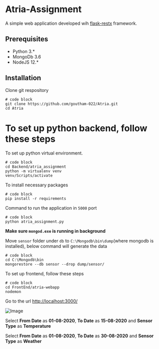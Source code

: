 # Atria-Assignment

A simple web application developed wih [flask-restx](https://github.com/python-restx/flask-restx) framework.

## Prerequisites

* Python 3.*
* MongoDb 3.6
* NodeJS 12.*

## Installation

Clone git respository

```
# code block
git clone https://github.com/goutham-022/Atria.git
cd Atria
```

# To set up python backend, follow these steps

To set up python virtual environment.

```
# code block
cd Backend/atria_assignment
python -m virtualenv venv
venv/Scripts/activate
```

To install necessary packages
```
# code block
pip install -r requirements
```
Command to run the application in `5000` port
```
# code block
python atria_assignment.py
```

**Make sure `mongod.exe` is running in background**

Move `sensor` folder under `db` to `C:\Mongodb\bin\dump`(where mongodb is installed), below command will generate the data

```
# code block
cd C:\Mongodb\bin
mongorestore --db sensor --drop dump/sensor/
```

To set up frontend, follow these steps

```
# code block
cd FrontEnd/atria-webapp
nodemon
```

Go to the url [http://localhost:3000/](http://localhost:3000/)

![Image](https://github.com/goutham-022/Atria/tree/master/images/index.jpg)

Select **From Date** as **01-08-2020**, **To Date** as **15-08-2020** and **Sensor Type** as **Temperature**


Select **From Date** as **01-08-2020**, **To Date** as **30-08-2020** and **Sensor Type** as **Weather**